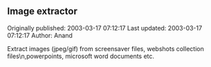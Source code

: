 ## Image extractor 
Originally published: 2003-03-17 07:12:17 
Last updated: 2003-03-17 07:12:17 
Author: Anand  
 
Extract images (jpeg/gif) from screensaver files, webshots collection files\n,powerpoints, microsoft word documents etc.